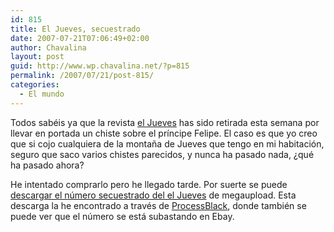 ```yaml
---
id: 815
title: El Jueves, secuestrado
date: 2007-07-21T07:06:49+02:00
author: Chavalina
layout: post
guid: http://www.wp.chavalina.net/?p=815
permalink: /2007/07/21/post-815/
categories:
  - El mundo
---
```

Todos sabéis ya que la revista <a href="http://eljueves.es/" target="_blank">el Jueves</a> has sido retirada esta semana por llevar en portada un chiste sobre el príncipe Felipe. El caso es que yo creo que si cojo cualquiera de la monta&ntilde;a de Jueves que tengo en mi habitación, seguro que saco varios chistes parecidos, y nunca ha pasado nada, &iquest;qué ha pasado ahora?

He intentado comprarlo pero he llegado tarde. Por suerte se puede <a href="http://www.megaupload.com/es/?d=Q2FIVTQ8" target="_blank">descargar el n&uacute;mero secuestrado del el Jueves</a> de megaupload. Esta descarga la he encontrado a través de <a href="http://www.processblack.com/weblog/el-jueves-le-debe-una-al-sr-juez" target="_blank">ProcessBlack</a>, donde también se puede ver que el n&uacute;mero se está subastando en Ebay.